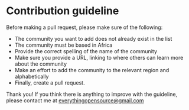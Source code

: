 # Contribution guideline

Before making a pull request, please make sure of the following:
- The community you want to add does not already exist in the list
- The community must be based in Africa
- Provide the correct spelling of the name of the community
- Make sure you provide a URL, linking to where others can learn more about the community
- Make an effort to add the community to the relevant region and alphabetically
- Finally, create a pull request.

Thank you! If you think there is anything to improve with the guideline, please contact me at everythingopensource@gmail.com
